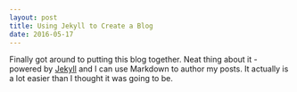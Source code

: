```yaml
---
layout: post
title: Using Jekyll to Create a Blog
date: 2016-05-17
---
```



Finally got around to putting this blog together. Neat thing about it - powered by [Jekyll](http://jekyllrb.com) and I can use Markdown to author my posts. It actually is a lot easier than I thought it was going to be.
